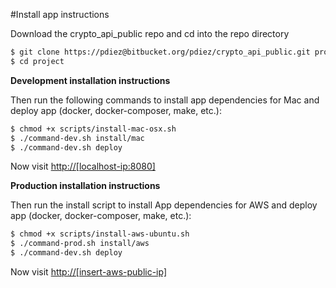 #Install app instructions

Download the crypto_api_public repo and cd into the repo directory

```bash
$ git clone https://pdiez@bitbucket.org/pdiez/crypto_api_public.git project
$ cd project
```



**Development installation instructions** 

Then run the following commands to install app dependencies for Mac and deploy app (docker, docker-composer, make, etc.):

```bash
$ chmod +x scripts/install-mac-osx.sh
$ ./command-dev.sh install/mac
$ ./command-dev.sh deploy
```

Now visit <http://[localhost-ip:8080]>


**Production installation instructions** 

Then run the install script to install App dependencies for AWS and deploy app (docker, docker-composer, make, etc.):

```bash
$ chmod +x scripts/install-aws-ubuntu.sh
$ ./command-prod.sh install/aws
$ ./command-dev.sh deploy

```

Now visit <http://[insert-aws-public-ip]>




